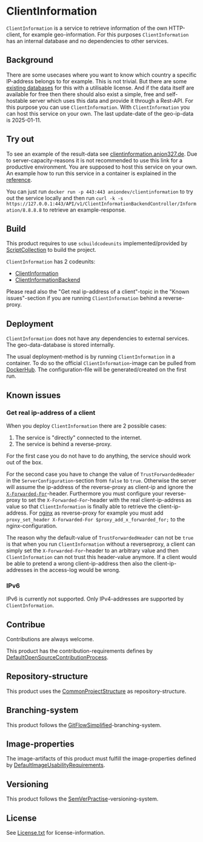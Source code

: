 # ClientInformation

`ClientInformation` is a service to retrieve information of the own HTTP-client, for example geo-information.
For this purposes `ClientInformation` has an internal database and no dependencies to other services.

## Background

There are some usecases where you want to know which country a specific IP-address belongs to for example.
This is not trivial.
But there are some [existing databases](https://github.com/sapics/ip-location-db) for this with a utilisable license.
And if the data itself are available for free then there should also exist a simple, free and self-hostable server which uses this data and provide it through a Rest-API.
For this purpose you can use `ClientInformation`.
With `ClientInformation` you can host this service on your own.
The last update-date of the geo-ip-data is 2025-01-11.

## Try out

To see an example of the result-data see [clientinformation.anion327.de](https://clientinformation.anion327.de/API/v1/ClientInformationBackendController/Information).
Due to server-capacity-reasons it is not recommended to use this link for a productive environment.
You are supposed to host this service on your own.
An example how to run this service in a container is explained in the [reference](ClientInformation/Other/Reference/ReferenceContent/index.md).

You can just run `docker run -p 443:443 aniondev/clientinformation` to try out the service locally and then run `curl -k -s https://127.0.0.1:443/API/v1/ClientInformationBackendController/Information/8.8.8.8` to retrieve an example-response.

## Build

This product requires to use `scbuildcodeunits` implemented/provided by [ScriptCollection](https://github.com/anionDev/ScriptCollection) to build the project.

`ClientInformation` has 2 codeunits:

- [ClientInformation](./ClientInformation/Other/Reference/ReferenceContent/index.md)
- [ClientInformationBackend](./ClientInformationBackend/Other/Reference/ReferenceContent/index.md)

Please read also the "Get real ip-address of a client"-topic in the "Known issues"-section if you are running `ClientInformation` behind a reverse-proxy.

## Deployment

`ClientInformation` does not have any dependencies to external services.
The geo-data-database is stored internally.

The usual deployment-method is by running `ClientInformation` in a container.
To do so the official `ClientInformation`-image can be pulled from [DockerHub](https://hub.docker.com/r/aniondev/clientinformation).
The configuration-file will be generated/created on the first run.

## Known issues

### Get real ip-address of a client

When you deploy `ClientInformation` there are 2 possible cases:

1. The service is "directly" connected to the internet.
2. The service is behind a reverse-proxy.

For the first case you do not have to do anything, the service should work out of the box.

For the second case you have to change the value of `TrustForwardedHeader` in the `ServerConfiguration`-section from `false` to `true`.
Otherwise the server will assume the ip-address of the reverse-proxy as client-ip and ignore the [`X-Forwarded-For`](https://developer.mozilla.org/en-US/docs/Web/HTTP/Headers/X-Forwarded-For)-header.
Furthermore you must configure your reverse-proxy to set the `X-Forwarded-For`-header with the real client-ip-address as value so that `ClientInformation` is finally able to retrieve the client-ip-address.
For [nginx](https://nginx.org/en/docs/http/ngx_http_realip_module.html) as reverse-proxy for example you must add `proxy_set_header X-Forwarded-For $proxy_add_x_forwarded_for;` to the nginx-configuration.

The reason why the default-value of `TrustForwardedHeader` can not be `true` is that when you run `ClientInformation` without a reverseproxy, a client can simply set the `X-Forwarded-For`-header to an arbitrary value and then `ClientInformation` can not trust this header-value anymore. If a client would be able to pretend a wrong client-ip-address then also the client-ip-addresses in the access-log would be wrong.

### IPv6

IPv6 is currently not supported.
Only IPv4-addresses are supported by `ClientInformation`.

## Contribue

Contributions are always welcome.

This product has the contribution-requirements defines by [DefaultOpenSourceContributionProcess](https://projects.aniondev.de/PublicProjects/Common/ProjectTemplates/-/blob/main/Conventions/Contributing/DefaultOpenSourceContributionProcess/DefaultOpenSourceContributionProcess.md).

## Repository-structure

This product uses the [CommonProjectStructure](https://projects.aniondev.de/PublicProjects/Common/ProjectTemplates/-/blob/main/Conventions/RepositoryStructure/CommonProjectStructure/CommonProjectStructure.md) as repository-structure.

## Branching-system

This product follows the [GitFlowSimplified](https://projects.aniondev.de/PublicProjects/Common/ProjectTemplates/-/blob/main/Conventions/BranchingSystem/GitFlowSimplified/GitFlowSimplified.md)-branching-system.

## Image-properties

The image-artifacts of this product must fulfill the image-properties defined by [DefaultImageUsabilityRequirements](https://projects.aniondev.de/PublicProjects/Common/ProjectTemplates/-/blob/main/Conventions/ImageProperties/DefaultImageUsabilityRequirements/DefaultImageUsabilityRequirements.md).

## Versioning

This product follows the [SemVerPractise](https://projects.aniondev.de/PublicProjects/Common/ProjectTemplates/-/blob/main/Conventions/Versioning/SemVerPractise/SemVerPractise.md)-versioning-system.

## License

See [License.txt](./License.txt) for license-information.
